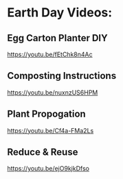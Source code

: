 # Earth Day Videos: 

## Egg Carton Planter DIY
https://youtu.be/fEtChk8n4Ac

## Composting Instructions
https://youtu.be/nuxnzUS6HPM

## Plant Propogation
https://youtu.be/Cf4a-FMa2Ls

## Reduce & Reuse 
https://youtu.be/ejO9kjkDfso
